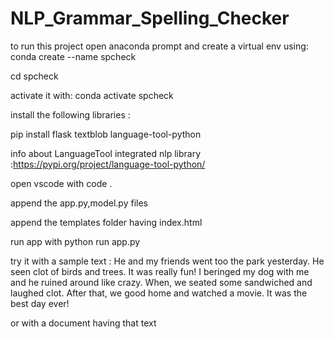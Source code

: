 # NLP_Grammar_Spelling_Checker

to run this project open anaconda prompt and create a virtual env using:
conda create --name spcheck


cd spcheck 


activate it with: conda activate spcheck



install the following libraries :

pip install flask textblob  language-tool-python  

info about LanguageTool integrated nlp library  :https://pypi.org/project/language-tool-python/

open vscode with code .

append the app.py,model.py files


append the templates folder having index.html


run app with python run app.py



try it with a sample text :
He and my friends went too the park yesterday. He seen clot of birds and trees. It was really fun! I beringed my dog with me and he ruined around like crazy. When, we seated some sandwiched and laughed clot. After that, we good home and watched a movie. It was the best day ever!


or with a document having that text




